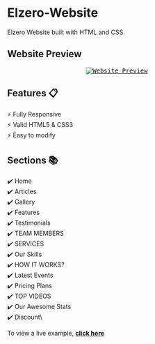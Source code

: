 # Elzero-Website
Elzero Website built with HTML and CSS.

## Website Preview
<p align="center"> 
  <kbd>
    <a href="https://alimoustafa2000.github.io/Elzero-Website/" target="_blank"><img src="images/LEON Preview-01.jpg" alt="Website Preview">
  </a>
  </kbd>
</p>

## Features 📋
⚡️ Fully Responsive\
⚡️ Valid HTML5 & CSS3\
⚡️ Easy to modify

## Sections 📚
✔️ Home\
✔️ Articles\
✔️ Gallery\
✔️ Features\
✔️ Testimonials\
✔️ TEAM MEMBERS\
✔️ SERVICES\
✔️ Our Skills\
✔️ HOW IT WORKS?\
✔️ Latest Events\
✔️ Pricing Plans\
✔️ TOP VIDEOS\
✔️ Our Awesome Stats\
✔️ Discount\

To view a live example, **[click here](https://alimoustafa2000.github.io/Elzero-Website/)**
